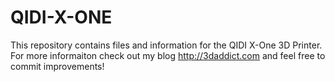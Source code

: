 # QIDI-X-ONE

This repository contains files and information for the QIDI X-One 3D Printer. For more informaiton check out my blog http://3daddict.com and feel free to commit improvements!

